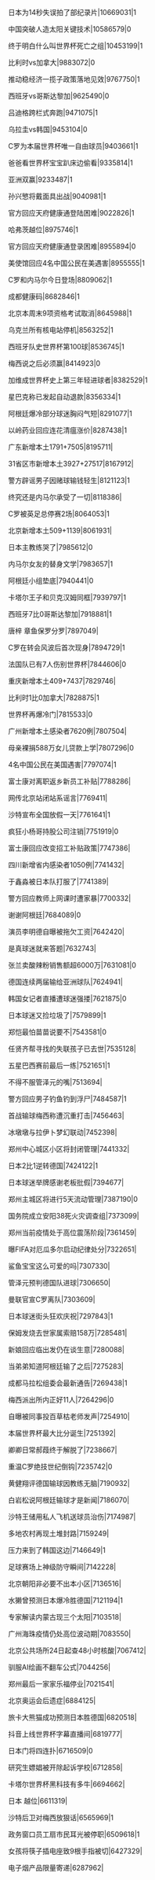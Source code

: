 日本为14秒失误拍了部纪录片|10669031|1

中国突破人造太阳关键技术|10586579|0

终于明白什么叫世界杯死亡之组|10453199|1

比利时vs加拿大|9883072|0

推动稳经济一揽子政策落地见效|9767750|1

西班牙vs哥斯达黎加|9625490|0

吕迪格跨栏式奔跑|9471075|1

乌拉圭vs韩国|9453104|0

C罗为本届世界杯唯一自由球员|9403661|1

爸爸看世界杯宝宝趴床边偷看|9335814|1

亚洲双赢|9233487|1

孙兴慜将戴面具出战|9040981|1

官方回应天府健康通登陆困难|9022826|1

哈弗茨越位|8975746|1

官方回应天府健康通登录困难|8955894|0

美使馆回应4名中国公民在美遇害|8955555|1

C罗和内马尔今日登场|8809062|1

成都健康码|8682846|1

北京本周末9项资格考试取消|8645988|1

乌克兰所有核电站停机|8563252|1

西班牙队史世界杯第100球|8536745|1

梅西说之后必须赢|8414923|0

加维成世界杯史上第三年轻进球者|8382529|1

星巴克称已发起自动退款|8356334|1

阿根廷爆冷部分球迷胸闷气短|8291077|1

以岭药业回应连花清瘟涨价|8287438|1

广东新增本土1791+7505|8195711|

31省区市新增本土3927+27517|8167912|

警方辟谣男子因赌球输钱轻生|8121123|1

终究还是内马尔承受了一切|8118386|

C罗被英足总停赛2场|8064053|1

北京新增本土509+1139|8061931|

日本主教练哭了|7985612|0

内马尔女友的替身文学|7983657|1

阿根廷小组垫底|7940441|0

卡塔尔王子和贝克汉姆同框|7939797|1

西班牙7比0哥斯达黎加|7918881|1

唐梓 章鱼保罗分罗|7897049|

C罗在转会风波后首次现身|7894729|1

法国队已有7人伤别世界杯|7844606|0

重庆新增本土409+7437|7829746|

比利时1比0加拿大|7828875|1

世界杯再爆冷门|7815533|0

广州新增本土感染者7620例|7807504|

母亲裸捐588万女儿贷款上学|7807296|0

4名中国公民在美国遇害|7797074|1

富士康对离职返乡新员工补贴|7788286|

网传北京站闭站系谣言|7769411|

沙特宣布全国放假一天|7761641|1

疯狂小杨哥持股公司注销|7751919|0

富士康回应改变招工补贴政策|7747386|

四川新增省内感染者1050例|7741432|

于鑫淼被日本队打服了|7741389|

警方回应教师上网课时遭家暴|7700332|

谢谢阿根廷|7684089|0

演员李明德自曝被拖欠工资|7642420|

是真球迷就来答题|7632743|

张兰卖酸辣粉销售额超6000万|7631081|0

德国连续两届输给亚洲球队|7624941|

韩国女记者直播遭球迷强搂|7621875|0

日本球迷又捡垃圾了|7579899|1

郑恺最怕苗苗说要不|7543581|0

任贤齐帮寻找的失联孩子已去世|7535128|

五星巴西赛前最后一练|7521651|1

不得不服管泽元的嘴|7513694|

警方回应男子钓鱼钓到浮尸|7484587|1

首战输球梅西称遭沉重打击|7456463|

冰墩墩与拉伊卜梦幻联动|7452398|

郑州中心城区小区将封闭管理|7441332|

日本2比1逆转德国|7424122|1

日本球迷举牌感谢老板批假|7394677|

郑州主城区将进行5天流动管理|7387190|0

国务院成立安阳38死火灾调查组|7373099|

郑州当前疫情处于高位震荡阶段|7361459|

曝FIFA对厄瓜多尔启动纪律处分|7322651|

鲨鱼宝宝这么可爱的吗|7307330|

管泽元预判德国队进球|7306650|

曼联官宣C罗离队|7303609|

日本球迷街头狂欢庆祝|7297843|1

保姆发烧去世家属索赔158万|7285481|

新娘回应临出发仍在谈生意|7280088|

当弟弟知道阿根廷输了之后|7275283|

成都马拉松组委会最新通告|7269438|1

梅西派出所内正好11人|7264296|0

自曝被同事投百草枯老师发声|7254910|

本届世界杯最大比分诞生|7251392|

卿卿日常郝葭终于解脱了|7238667|

重温C罗绝技世纪倒钩|7235742|0

黄健翔评德国输球因教练无脑|7190932|

白岩松说阿根廷输球才是新闻|7186070|

沙特王储用私人飞机送球员治伤|7174987|

多地农村再现土堆封路|7159249|

压力来到了韩国这边|7146649|1

足球赛场上神级防守瞬间|7142228|

北京朝阳非必要不出本小区|7136516|

水獭曾预测日本爆冷胜德国|7121194|1

专家解读内蒙古现三个太阳|7103518|

广州海珠疫情仍处高位波动期|7083550|

北京公共场所24日起查48小时核酸|7067412|

驯服AI绘画不翻车公式|7044256|

郑州最后一家家乐福停业|7021541|

北京奥运会后遗症|6884125|

旅卡大熊猫成功预测日本胜德国|6820518|

抖音上线世界杯字幕直播间|6819777|

日本门将四连扑|6716509|0

研究生嫖娼被开除起诉学校|6712858|

卡塔尔世界杯黑科技有多牛|6694662|

日本 越位|6611319|

沙特后卫对梅西放狠话|6565969|1

政务窗口员工扇市民耳光被停职|6509618|1

女孩将筷子插电座致9根手指被切|6427329|

电子烟产品限量寄递|6287962|

